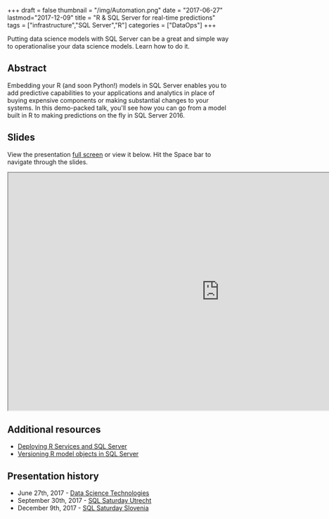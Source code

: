 +++
draft = false
thumbnail = "/img/Automation.png"
date = "2017-06-27"
lastmod="2017-12-09"
title = "R & SQL Server for real-time predictions"
tags = ["infrastructure","SQL Server","R"]
categories = ["DataOps"]
+++

Putting data science models with SQL Server can be a great and simple way to operationalise your data science models. Learn how to do it.

## Abstract
Embedding your R (and soon Python!) models in SQL Server enables you to add predictive capabilities to your applications and analytics in place of buying expensive components or making substantial changes to your systems. In this demo-packed talk, you'll see how you can go from a model built in R to making predictions on the fly in SQL Server 2016.

## Slides
View the presentation [full screen](https://itsalocke.com/slides/randsqlserver#) or view it below. Hit the Space bar to navigate through the slides.

<iframe src="https://itsalocke.com/slides/randsqlserver#" width="960" height="540"></iframe>

## Additional resources
- [Deploying R Services and SQL Server](https://github.com/stephlocke/SQLServerVM-tidyverse)
- [Versioning R model objects in SQL Server](https://itsalocke.com/versioning-r-model-objects-in-sql-server/)


## Presentation history
- June 27th, 2017 - [Data Science Technologies](https://www.meetup.com/Data-Science-Technologies/events/240480512/)
- September 30th, 2017 - [SQL Saturday Utrecht](//sqlsaturday.com/666)
- December 9th, 2017 - [SQL Saturday Slovenia](//sqlsaturday.com/687)